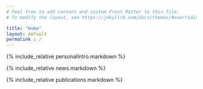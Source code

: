 ```yaml
---
# Feel free to add content and custom Front Matter to this file.
# To modify the layout, see https://jekyllrb.com/docs/themes/#overriding-theme-defaults

title: "Home"
layout: default
permalink : /
---
```


{% include_relative personalIntro.markdown %}

{% include_relative news.markdown %}

{% include_relative publications.markdown %}